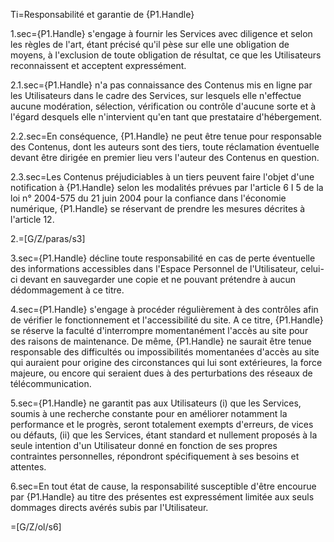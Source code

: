 Ti=Responsabilité et garantie de {P1.Handle}

1.sec={P1.Handle} s'engage à fournir les Services avec diligence et selon les règles de l'art, étant précisé qu'il pèse sur elle une obligation de moyens, à l'exclusion de toute obligation de résultat, ce que les Utilisateurs reconnaissent et acceptent expressément.

2.1.sec={P1.Handle} n'a pas connaissance des Contenus mis en ligne par les Utilisateurs dans le cadre des Services, sur lesquels elle n'effectue aucune modération, sélection, vérification ou contrôle d'aucune sorte et à l'égard desquels elle n'intervient qu'en tant que prestataire d'hébergement.

2.2.sec=En conséquence, {P1.Handle} ne peut être tenue pour responsable des Contenus, dont les auteurs sont des tiers, toute réclamation éventuelle devant être dirigée en premier lieu vers l'auteur des Contenus en question.

2.3.sec=Les Contenus préjudiciables à un tiers peuvent faire l'objet d'une notification à {P1.Handle} selon les modalités prévues par l'article 6 I 5 de la loi n° 2004-575 du 21 juin 2004 pour la confiance dans l'économie numérique, {P1.Handle} se réservant de prendre les mesures décrites à l'article 12.

2.=[G/Z/paras/s3]

3.sec={P1.Handle} décline toute responsabilité en cas de perte éventuelle des informations accessibles dans l'Espace Personnel de l'Utilisateur, celui-ci devant en sauvegarder une copie et ne pouvant prétendre à aucun dédommagement à ce titre.

4.sec={P1.Handle} s'engage à procéder régulièrement à des contrôles afin de vérifier le fonctionnement et l'accessibilité du site. A ce titre, {P1.Handle} se réserve la faculté d'interrompre momentanément l'accès au site pour des raisons de maintenance. De même, {P1.Handle} ne saurait être tenue responsable des difficultés ou impossibilités momentanées d'accès au site qui auraient pour origine des circonstances qui lui sont extérieures, la force majeure, ou encore qui seraient dues à des perturbations des réseaux de télécommunication.

5.sec={P1.Handle} ne garantit pas aux Utilisateurs (i) que les Services, soumis à une recherche constante pour en améliorer notamment la performance et le progrès, seront totalement exempts d'erreurs, de vices ou défauts, (ii) que les Services, étant standard et nullement proposés à la seule intention d'un Utilisateur donné en fonction de ses propres contraintes personnelles, répondront spécifiquement à ses besoins et attentes.

6.sec=En tout état de cause, la responsabilité susceptible d'être encourue par {P1.Handle} au titre des présentes est expressément limitée aux seuls dommages directs avérés subis par l'Utilisateur.

=[G/Z/ol/s6]

